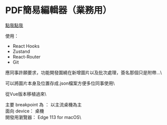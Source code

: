 # PDF簡易編輯器（業務用）

[點我點我](https://victor81528.github.io/pdf-editor/)

使用：
- React Hooks
- Zustand
- React-Router
- Git

應同事許願要求，功能開發圍繞在新增圖片以及批次處理，簽名那個只是附帶...\

可以將圖片本身及位置存成.json檔案方便多位同事使用\

從Vue版本移植過來\

主要 breakpoint 為 ： 以主流桌機為主\
面向 device： 桌機\
開發用瀏覽器： Edge 113 for macOS\